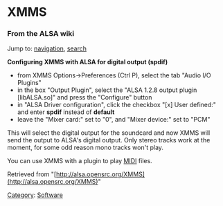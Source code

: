XMMS
====

### From the ALSA wiki

Jump to: [navigation](#mw-head), [search](#p-search)

**Configuring XMMS with ALSA for digital output (spdif)**

-   from XMMS Options-\>Preferences (Ctrl P), select the tab "Audio I/O
    Plugins"
-   in the box "Output Plugin", select the "ALSA 1.2.8 output plugin
    [libALSA.so]" and press the "Configure" button
-   in "ALSA Driver configuration", click the checkbox "[x] User
    defined:" and enter **spdif** instead of **default**
-   leave the "Mixer card:" set to "0", and "Mixer device:" set to "PCM"

This will select the digital output for the soundcard and now XMMS will
send the output to ALSA's digital output. Only stereo tracks work at the
moment, for some odd reason mono tracks won't play.

You can use XMMS with a plugin to play [MIDI](/MIDI "MIDI") files.

Retrieved from
"[http://alsa.opensrc.org/XMMS](http://alsa.opensrc.org/XMMS)"

[Category](/Special:Categories "Special:Categories"):
[Software](/Category:Software "Category:Software")

